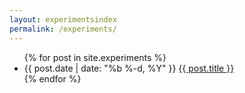 ```yaml
---
layout: experimentsindex
permalink: /experiments/
---
```


<div class="home">



<ul class="experiments">
{% for post in site.experiments %}
<li>
<span class="post-date">{{ post.date | date: "%b %-d, %Y" }}</span>
<a class="post-link" href="{{ post.url | prepend: site.baseurl }}">{{ post.title }}</a>
</li>
{% endfor %}
</ul>


</div>
